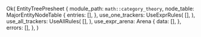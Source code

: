 Ok(
    EntityTreePresheet {
        module_path: `math::category_theory`,
        node_table: MajorEntityNodeTable {
            entries: [],
        },
        use_one_trackers: UseExprRules(
            [],
        ),
        use_all_trackers: UseAllRules(
            [],
        ),
        use_expr_arena: Arena {
            data: [],
        },
        errors: [],
    },
)